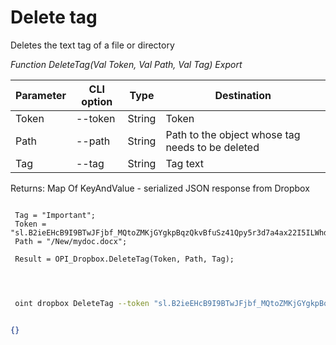 ﻿---
sidebar_position: 3
---

# Delete tag
 Deletes the text tag of a file or directory


*Function DeleteTag(Val Token, Val Path, Val Tag) Export*

 | Parameter | CLI option | Type | Destination |
 |-|-|-|-|
 | Token | --token | String | Token |
 | Path | --path | String | Path to the object whose tag needs to be deleted |
 | Tag | --tag | String | Tag text |

 
 Returns: Map Of KeyAndValue - serialized JSON response from Dropbox

```bsl title="Code example"
	
 Tag = "Important";
 Token = "sl.B2ieEHcB9I9BTwJFjbf_MQtoZMKjGYgkpBqzQkvBfuSz41Qpy5r3d7a4ax22I5ILWhd9KLbN5L...";
 Path = "/New/mydoc.docx"; 
 
 Result = OPI_Dropbox.DeleteTag(Token, Path, Tag);
 
	
```

```sh title="CLI command example"
 
 oint dropbox DeleteTag --token "sl.B2ieEHcB9I9BTwJFjbf_MQtoZMKjGYgkpBqzQkvBfuSz41Qpy5r3d7a4ax22I5ILWhd9KLbN5L..." --path %path% --tag %tag%


```


```json title="Result"

{}

```
